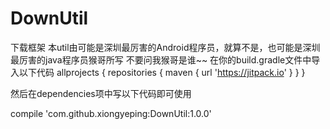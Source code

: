 # DownUtil
下载框架
本util由可能是深圳最厉害的Android程序员，就算不是，也可能是深圳最厉害的java程序员猴哥所写
不要问我猴哥是谁~~
在你的build.gradle文件中导入以下代码
allprojects {
repositories {
    maven { url 'https://jitpack.io' }
        }
}

然后在dependencies项中写以下代码即可使用

compile 'com.github.xiongyeping:DownUtil:1.0.0'
